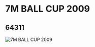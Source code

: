 # 7M BALL CUP  2009
## 64311
![7M BALL CUP  2009](https://lc-www-live-s.legocdn.com/media/bricks/5/2/4545635.jpg)